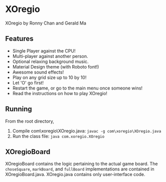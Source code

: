 XOregio
=======

XOregio by Ronny Chan and Gerald Ma

Features
--------

 * Single Player against the CPU!
 * Multi-player against another person.
 * Optional relaxing background music.
 * Material Design theme (with Roboto font!)
 * Awesome sound effects!
 * Play on any grid size up to 10 by 10!
 * Let 'O' go first!
 * Restart the game, or go to the main menu once someone wins!
 * Read the instructions on how to play XOregio!
 
Running
-------

From the root directory, 

1. Compile com\xoregio\XOregio.java: `javac -g com\xoregio\XOregio.java`
2. Run the class file: `java com.xoregio.XOregio`

XOregioBoard
------------
XOregioBoard contains the logic pertaining to the actual game board.
The `choseSquare`, `markBoard`, and `fullBoard` implementations are contained in XOregioBoard.java.
XOregio.java contains only user-interface code.

